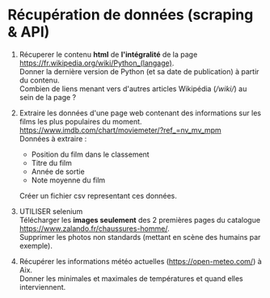 # Récupération de données (scraping & API)

1. Récuperer le contenu **html** de **l'intégralité** de la page https://fr.wikipedia.org/wiki/Python_(langage). \
Donner la dernière version de Python (et sa date de publication) à partir du contenu. \
Combien de liens menant vers d'autres articles Wikipédia (*/wiki/*) au sein de la page ?


2. Extraire les données d'une page web contenant des informations sur les films les plus populaires du moment. \
      https://www.imdb.com/chart/moviemeter/?ref_=nv_mv_mpm \
      Données à extraire :
      - Position du film dans le classement
      - Titre du film
      - Année de sortie
      - Note moyenne du film

   Créer un fichier csv representant ces données.


3. UTILISER selenium \
   Télécharger les **images seulement** des 2 premières pages du catalogue https://www.zalando.fr/chaussures-homme/. \
   Supprimer les photos non standards (mettant en scène des humains par exemple).


4. Récupérer les informations météo actuelles (https://open-meteo.com/) à Aix. \
   Donner les minimales et maximales de températures et quand elles interviennent.